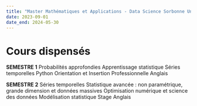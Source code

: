 ```yaml
---
title: "Master Mathématiques et Applications - Data Science Sorbonne Université & ISUP"
date: 2023-09-01
date_end: 2024-05-30
---
```


Cours dispensés
============

**SEMESTRE 1**
Probabilités approfondies
Apprentissage statistique
Séries temporelles
Python
Orientation et Insertion Professionnelle
Anglais

 
**SEMESTRE 2**
Séries temporelles
Statistique avancée : non paramétrique, grande dimension et données massives
Optimisation numérique et science des données
Modélisation statistique
Stage
Anglais
